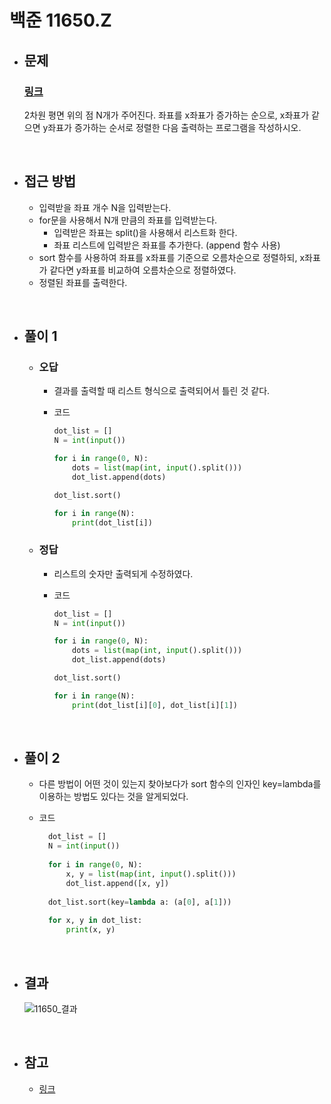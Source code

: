 # 백준 11650.Z

- ## 문제
    ### [링크](https://www.acmicpc.net/problem/11650)
    2차원 평면 위의 점 N개가 주어진다. 좌표를 x좌표가 증가하는 순으로, x좌표가 같으면 y좌표가 증가하는 순서로 정렬한 다음 출력하는 프로그램을 작성하시오.

<br>

- ## 접근 방법

    - 입력받을 좌표 개수 N을 입력받는다.
    - for문을 사용해서 N개 만큼의 좌표를 입력받는다.
      - 입력받은 좌표는 split()을 사용해서 리스트화 한다.
      - 좌표 리스트에 입력받은 좌표를 추가한다. (append 함수 사용)
    - sort 함수를 사용하여 좌표를 x좌표를 기준으로 오름차순으로 정렬하되, x좌표가 같다면 y좌표를 비교하여 오름차순으로 정렬하였다.
    - 정렬된 좌표를 출력한다.
 
<br>

- ## 풀이 1
    - ### 오답

      - 결과를 출력할 때 리스트 형식으로 출력되어서 틀린 것 같다.

      - 코드
  
        ```python
        dot_list = []
        N = int(input())
        
        for i in range(0, N):
            dots = list(map(int, input().split()))
            dot_list.append(dots)
        
        dot_list.sort()
        
        for i in range(N):
            print(dot_list[i])
        ```
    - ### 정답
      
      - 리스트의 숫자만 출력되게 수정하였다.
      
      - 코드
      
        ```python
        dot_list = []
        N = int(input())
        
        for i in range(0, N):
            dots = list(map(int, input().split()))
            dot_list.append(dots)
        
        dot_list.sort()
        
        for i in range(N):
            print(dot_list[i][0], dot_list[i][1])
        ```

<br>

- ## 풀이 2

    - 다른 방법이 어떤 것이 있는지 찾아보다가 sort 함수의 인자인 key=lambda를 이용하는 방법도 있다는 것을 알게되었다.
    - 코드
  
      ```python
        dot_list = []
        N = int(input())
        
        for i in range(0, N):
            x, y = list(map(int, input().split()))
            dot_list.append([x, y])
        
        dot_list.sort(key=lambda a: (a[0], a[1]))
        
        for x, y in dot_list:
            print(x, y)
        ```

<br>

- ## 결과

    ![11650_결과](https://github.com/user-attachments/assets/77ab5c3b-d1df-4217-8b05-dee2ce278989)

<br>

- ## 참고
    - [링크](https://mldlcvmjw.tistory.com/461)
